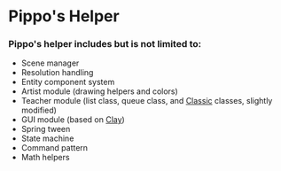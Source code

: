 # Pippo's Helper
### Pippo's helper includes but is not limited to:
 * Scene manager
 * Resolution handling
 * Entity component system
 * Artist module (drawing helpers and colors)
 * Teacher module (list class, queue class, and [Classic](https://github.com/rxi/classic) classes, slightly modified)
 * GUI module (based on [Clay](https://github.com/nicbarker/clay))
 * Spring tween
 * State machine
 * Command pattern
 * Math helpers
